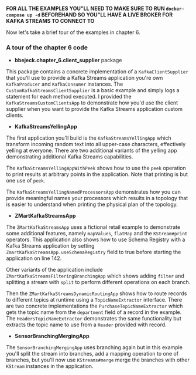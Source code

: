 **FOR ALL THE EXAMPLES YOU"LL NEED TO MAKE SURE TO RUN `docker-compose up -d` BEFOREHAND SO YOU"LL HAVE A LIVE BROKER FOR KAFKA STREAMS TO CONNECT TO**

Now let's take a brief tour of the examples in chapter 6.

### A tour of the chapter 6 code

* **bbejeck.chapter_6.client_supplier** package

This package contains a concrete implementation of a `KafkaClientSupplier`  that you'll use to provide a Kafka Streams
application you're own `KafkaProducer` and `KafkaConsumer` instances.  The `CustomKafkaStreamsClientSupplier` is a basic example
and simply logs a statement for each method executed.  I provided the `KafkaStreamsCustomClientsApp` to demonstrate how you'd use the client supplier when you want
to provide the Kafka Streams application custom clients.

* **KafkaStreamsYellingApp**

The first application you'll build is the `KafkaStreamsYellingApp` which transform incoming random text into all upper-case characters, effectively
yelling at everyone.  There are two additional variants of the yelling app demonstrating additional Kafka Streams capabilities.

The `KafkaStreamsYellingAppWithPeek` shows how to use the `peek` operation to print results at arbitrary points in the application.  Note
that printing is but one use of `peek`.

The `KafkaStreamsYellingNamedProcessorsApp` demonstrates how you can provide meaningful names your processors
which results in a topology that is easier to understand when printing the physical plan of the topology.

* **ZMartKafkaStreamsApp**

The `ZMartKafkaStreamsApp` uses a fictional retail example to demonstrate some additional features, namely `mapValues`,
`flatMap` and the `KStream#print` operators. This application also shows how to use Schema Registry with a Kafka Streams application
by setting `ZmartKafkaStreamsApp.useSchemaRegistry` field to true before starting the application on line 142.

Other variants
of the application include `ZMartKafkaStreamsFilteringBranchingApp` which shows adding `filter` and splitting a stream with
`split` to perform different operations on each branch.

Then the `ZMartKafkaStreamsDynamicRoutingApp` shows how to route records
to different topics at runtime using a `TopicNameExtractor` interface.  There are two concrete implementations the `PurchaseTopicNameExtractor`
which gets the topic name from the `department` field of a record in the example.  The `HeadersTopicNameExtractor` demonstrates the same
functionality but extracts the topic name to use from a `Header` provided with record.

* **SensorBranchingMergingApp**

The `SensorBranchingMergingApp` uses branching again but in this example you'll split the stream into branches, add
a mapping operation to one of branches, but you'll now use `KStreams#merge` merge the branches with other `KStream`
instances in the application.
